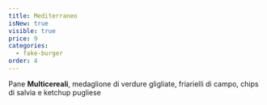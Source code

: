 ```yaml
---
title: Mediterraneo
isNew: true
visible: true
price: 9
categories:
  - fake-burger
order: 4
---
```


Pane **Multicereali**, medaglione di verdure gligliate, friarielli di campo, chips di salvia e ketchup pugliese
